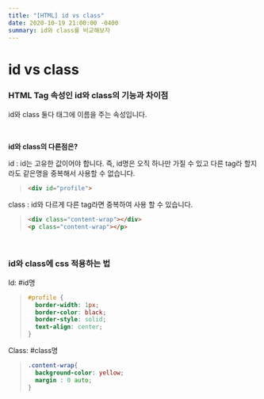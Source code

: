 ```yaml
---
title: "[HTML] id vs class"
date: 2020-10-19 21:00:00 -0400
summary: id와 class를 비교해보자
---
```



# id vs class

### HTML Tag 속성인 id와 class의 기능과 차이점

id와 class 둘다 태그에 이름을 주는 속성입니다.

<br>

**id와 class의 다른점은?**

id : id는 고유한 값이어야 합니다. 즉, id명은 오직 하나만 가질 수 있고 다른 tag라 할지라도 같은명을 중복해서 사용할 수 없습니다.

> ```html
> <div id="profile">
> ```

class : id와 다르게 다른 tag라면 중복하여 사용 할 수 있습니다.

> ```html
> <div class="content-wrap"></div>
> <p class="content-wrap"></p>
> ```


<br>

### id와 class에 css 적용하는 법


Id: #id명

> ```css
> #profile {
>   border-width: 1px;
>   border-color: black;
>   border-style: solid;
>   text-align: center;
> }
> ```



Class: #class명

> ```css
> .content-wrap{
>   background-color: yellow;
>   margin : 0 auto;
> }
> ```

